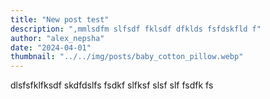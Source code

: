 ```yaml
---
title: "New post test"
description: ",mmlsdfm slfsdf fklsdf dfklds fsfdskfld f"
author: "alex_nepsha"
date: "2024-04-01"
thumbnail: "../../img/posts/baby_cotton_pillow.webp"
---
```


dlsfsfklfksdf skdfdslfs fsdkf slfksf slsf slf fsdfk fs
